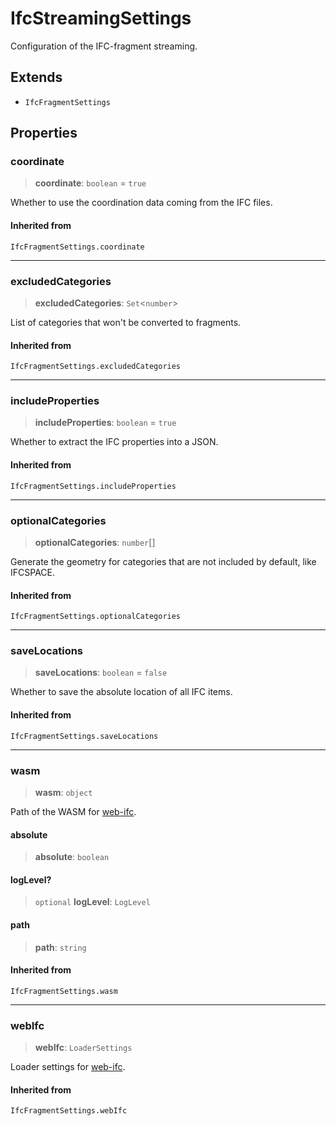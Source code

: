 # IfcStreamingSettings

Configuration of the IFC-fragment streaming.

## Extends

- `IfcFragmentSettings`

## Properties

### coordinate

> **coordinate**: `boolean` = `true`

Whether to use the coordination data coming from the IFC files.

#### Inherited from

`IfcFragmentSettings.coordinate`

***

### excludedCategories

> **excludedCategories**: `Set`\<`number`\>

List of categories that won't be converted to fragments.

#### Inherited from

`IfcFragmentSettings.excludedCategories`

***

### includeProperties

> **includeProperties**: `boolean` = `true`

Whether to extract the IFC properties into a JSON.

#### Inherited from

`IfcFragmentSettings.includeProperties`

***

### optionalCategories

> **optionalCategories**: `number`[]

Generate the geometry for categories that are not included by default,
like IFCSPACE.

#### Inherited from

`IfcFragmentSettings.optionalCategories`

***

### saveLocations

> **saveLocations**: `boolean` = `false`

Whether to save the absolute location of all IFC items.

#### Inherited from

`IfcFragmentSettings.saveLocations`

***

### wasm

> **wasm**: `object`

Path of the WASM for [web-ifc](https://github.com/ThatOpen/engine_web-ifc).

#### absolute

> **absolute**: `boolean`

#### logLevel?

> `optional` **logLevel**: `LogLevel`

#### path

> **path**: `string`

#### Inherited from

`IfcFragmentSettings.wasm`

***

### webIfc

> **webIfc**: `LoaderSettings`

Loader settings for [web-ifc](https://github.com/ThatOpen/engine_web-ifc).

#### Inherited from

`IfcFragmentSettings.webIfc`
